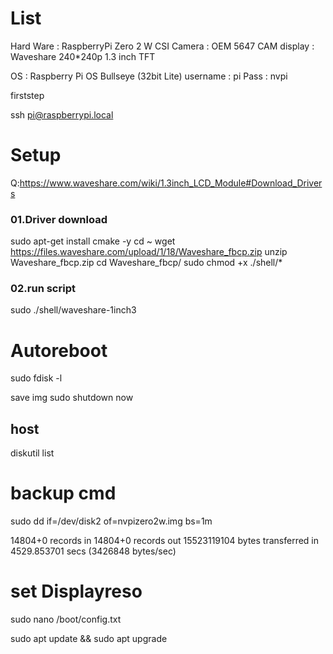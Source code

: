 # List
Hard Ware : RaspberryPi Zero 2 W
CSI Camera : OEM 5647 CAM
display : Waveshare 240*240p 1.3 inch TFT 

OS : Raspberry Pi OS Bullseye (32bit Lite)
username : pi
Pass : nvpi

firststep

ssh pi@raspberrypi.local

# Setup
Q:https://www.waveshare.com/wiki/1.3inch_LCD_Module#Download_Drivers
### 01.Driver download

sudo apt-get install cmake -y
cd ~
wget https://files.waveshare.com/upload/1/18/Waveshare_fbcp.zip
unzip Waveshare_fbcp.zip
cd Waveshare_fbcp/
sudo chmod +x ./shell/*
### 02.run script
sudo ./shell/waveshare-1inch3

# Autoreboot

sudo fdisk -l

save img 
sudo shutdown now


## host 
diskutil list

# backup cmd
sudo dd if=/dev/disk2 of=nvpizero2w.img bs=1m

14804+0 records in
14804+0 records out
15523119104 bytes transferred in 4529.853701 secs (3426848 bytes/sec)

# set Displayreso
sudo nano /boot/config.txt

sudo apt update && sudo apt upgrade